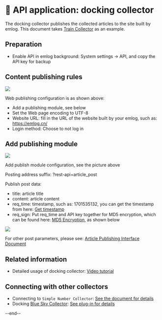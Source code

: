 # &#x1F352; API application: docking collector

The docking collector publishes the collected articles to the site built by emlog. This document takes [Train Collector](http://www.locoy.com/) as an example.

## Preparation

- Enable API in emlog background: System settings -&gt; API, and copy the API key for backup

## Content publishing rules

![](https://oss.emlog.net/img/huochecaiji-2.png)

Web publishing configuration is as shown above:

- Add a publishing module, see below
- Set the Web page encoding to UTF-8
- Website URL: fill in the URL of the website built by your emlog, such as: https://emlog.cn/
- Login method: Choose to not log in

## Add publishing module

![](https://oss.emlog.net/img/huochecaiji-1.png)

Add publish module configuration, see the picture above

Posting address suffix: ?rest-api=article_post

Publish post data:
- title: article title
- content: article content
- req_time: timestamp, such as: 1701535132, you can get the timestamp from here: [Get timestamp](https://tool.lu/timestamp/)
- req_sign: Put req_time and API key together for MD5 encryption, which can be found here: [MD5 Encryption](https://tool.chinaz.com/tools/md5.aspx), as shown below

![](https://oss.emlog.net/img/huochecaiji-3.jpg)

For other post parameters, please see: [Article Publishing Interface Document](https://www.emlog.net/docs/#/api?id=%e6%96%87%e7%ab%a0%e5%8f%91%e5%b8%83)

## Related information

- Detailed usage of docking collector: [Video tutorial](http://www.locoy.com/index/video_detail/cat_id/12)

## Connecting with other collectors

- Connecting to `Simple Number Collector`: [See the document for details](http://www.keydatas.com/preview_article/fYnENjiUjMZz)
- Docking [Blue Sky Collector](https://www.skycaiji.com/): [See plug-in for details](https://www.emlog.net/plugin/detail/385)

--end--
